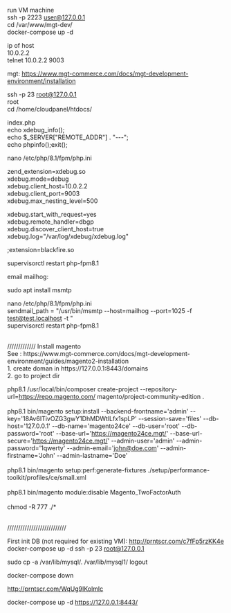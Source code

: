
run VM machine <br />
ssh -p 2223 user@127.0.0.1 <br />
cd /var/www/mgt-dev/ <br />
docker-compose up -d <br />



ip of host <br />
10.0.2.2 <br />
telnet 10.0.2.2 9003 <br />



mgt: https://www.mgt-commerce.com/docs/mgt-development-environment/installation
<br />


ssh -p 23 root@127.0.0.1 <br />
root <br />
cd /home/cloudpanel/htdocs/ <br />


index.php <br />
echo xdebug_info(); <br />
echo  $_SERVER["REMOTE_ADDR"] . "---"; <br />
echo phpinfo();exit(); <br />


nano /etc/php/8.1/fpm/php.ini <br />


zend_extension=xdebug.so  <br />
xdebug.mode=debug <br />
xdebug.client_host=10.0.2.2 <br />
xdebug.client_port=9003 <br />
xdebug.max_nesting_level=500 <br />


xdebug.start_with_request=yes <br />
xdebug.remote_handler=dbgp <br />
xdebug.discover_client_host=true <br />
xdebug.log="/var/log/xdebug/xdebug.log" <br />

;extension=blackfire.so <br />


supervisorctl restart php-fpm8.1 <br />


email mailhog: <br />


sudo apt install msmtp <br />

nano /etc/php/8.1/fpm/php.ini <br />
sendmail_path = "/usr/bin/msmtp --host=mailhog --port=1025 -f test@test.localhost -t " <br />
supervisorctl restart php-fpm8.1 <br />

<br />
/////////////
Install magento <br />
See : https://www.mgt-commerce.com/docs/mgt-development-environment/guides/magento2-installation
<br />
1. create doman in https://127.0.0.1:8443/domains
<br />
2. go to project dir
<br />

php8.1 /usr/local/bin/composer create-project --repository-url=https://repo.magento.com/ magento/project-community-edition .
<br /> <br />
php8.1 bin/magento setup:install --backend-frontname='admin' --key='18Av6ITivOZG3gwY1DhMDWtlLfx1spLP' --session-save='files' --db-host='127.0.0.1' --db-name='magento24ce' --db-user='root' --db-password='root' --base-url='https://magento24ce.mgt/' --base-url-secure='https://magento24ce.mgt/' --admin-user='admin' --admin-password='1qwerty' --admin-email='john@doe.com' --admin-firstname='John' --admin-lastname='Doe'
<br /> <br />
php8.1 bin/magento setup:perf:generate-fixtures ./setup/performance-toolkit/profiles/ce/small.xml
<br /> <br />
php8.1 bin/magento module:disable Magento_TwoFactorAuth
<br /> <br />
chmod -R 777 ./*
<br /> <br />


///////////////////////////


First init DB (not required for existing VM):
http://prntscr.com/c7fFp5rzKK4e
docker-compose up -d
ssh -p 23 root@127.0.0.1


sudo cp -a /var/lib/mysql/. /var/lib/mysql1/
logout

docker-compose down


http://prntscr.com/WqUg9lKolmIc

docker-compose up -d
https://127.0.0.1:8443/
